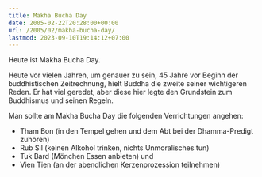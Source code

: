 ```yaml
---
title: Makha Bucha Day
date: 2005-02-22T20:28:00+00:00
url: /2005/02/makha-bucha-day/
lastmod: 2023-09-10T19:14:12+07:00
---
```

Heute ist Makha Bucha Day.

Heute vor vielen Jahren, um genauer zu sein, 45 Jahre vor Beginn der buddhistischen Zeitrechnung, hielt Buddha die zweite seiner wichtigeren Reden. Er hat viel geredet, aber diese hier legte den Grundstein zum Buddhismus und seinen Regeln.

Man sollte am Makha Bucha Day die folgenden Verrichtungen angehen:

* Tham Bon (in den Tempel gehen und dem Abt bei der Dhamma-Predigt zuhören)
* Rub Sil (keinen Alkohol trinken, nichts Unmoralisches tun)
* Tuk Bard (Mönchen Essen anbieten) und
* Vien Tien (an der abendlichen Kerzenprozession teilnehmen)
